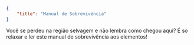 ```json
{
	"title": "Manual de Sobrevivência"
}
```

Você se perdeu na região selvagem e não lembra como chegou aqui? É so relaxar e ler este manual de sobrevivência aos elementos!
